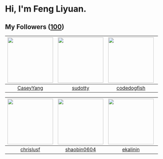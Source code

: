 # Hi, I'm Feng Liyuan.

## My Followers ([100](https://github.com/SunRunAway?tab=followers))

| <img src="https://avatars.githubusercontent.com/u/2445114?v=4" width="150" height="150" /> | <img src="https://avatars.githubusercontent.com/u/4898483?v=4" width="150" height="150" /> | <img src="https://avatars.githubusercontent.com/u/6002026?v=4" width="150" height="150" /> | <img src="https://avatars.githubusercontent.com/u/3381789?v=4" width="150" height="150" /> |
| :----------------------------------------------------------------------------------------: | :----------------------------------------------------------------------------------------: | :----------------------------------------------------------------------------------------: | :----------------------------------------------------------------------------------------: |
|                          [CaseyYang](https://github.com/CaseyYang)                         |                            [sudotty](https://github.com/sudotty)                           |                        [codedogfish](https://github.com/codedogfish)                       |                             [Renkai](https://github.com/Renkai)                            |

| <img src="https://avatars.githubusercontent.com/u/1543151?v=4" width="150" height="150" /> | <img src="https://avatars.githubusercontent.com/u/10383?v=4" width="150" height="150" /> | <img src="https://avatars.githubusercontent.com/u/234891?v=4" width="150" height="150" /> | <img src="https://avatars.githubusercontent.com/u/829039?v=4" width="150" height="150" /> |
| :----------------------------------------------------------------------------------------: | :--------------------------------------------------------------------------------------: | :---------------------------------------------------------------------------------------: | :---------------------------------------------------------------------------------------: |
|                          [chrislusf](https://github.com/chrislusf)                         |                       [shaobin0604](https://github.com/shaobin0604)                      |                          [ekalinin](https://github.com/ekalinin)                          |                          [flyer103](https://github.com/flyer103)                          |